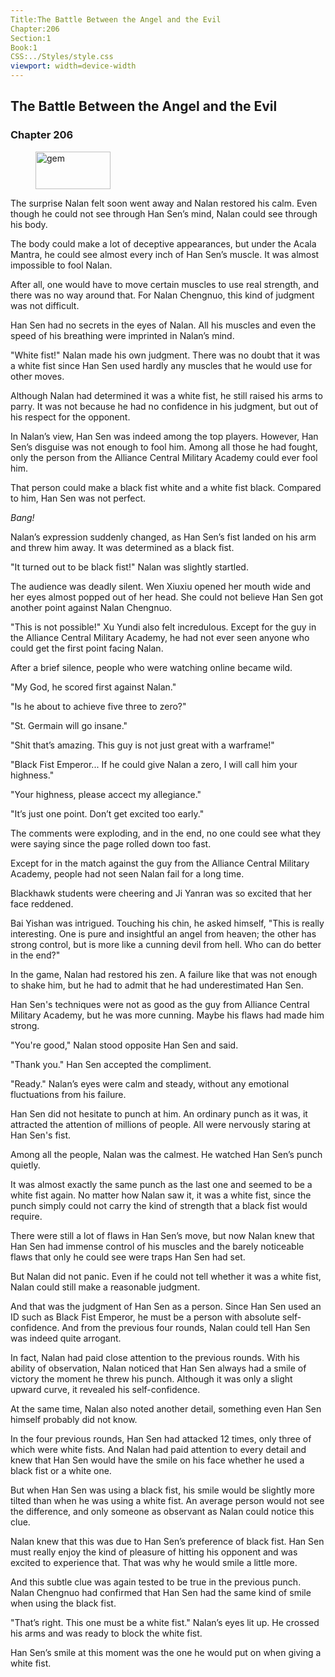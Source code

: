 ```yaml
---
Title:The Battle Between the Angel and the Evil 
Chapter:206 
Section:1 
Book:1 
CSS:../Styles/style.css 
viewport: width=device-width
---
```

  
## The Battle Between the Angel and the Evil
### Chapter 206
  
<figure>
	<img src="../Images/gem.gif" alt="gem" id="gem" width="120" height="60" />
</figure>
  

  
The surprise Nalan felt soon went away and Nalan restored his calm. Even though he could not see through Han Sen’s mind, Nalan could see through his body.

The body could make a lot of deceptive appearances, but under the Acala Mantra, he could see almost every inch of Han Sen’s muscle. It was almost impossible to fool Nalan.

After all, one would have to move certain muscles to use real strength, and there was no way around that. For Nalan Chengnuo, this kind of judgment was not difficult.

Han Sen had no secrets in the eyes of Nalan. All his muscles and even the speed of his breathing were imprinted in Nalan’s mind.

"White fist!" Nalan made his own judgment. There was no doubt that it was a white fist since Han Sen used hardly any muscles that he would use for other moves.

Although Nalan had determined it was a white fist, he still raised his arms to parry. It was not because he had no confidence in his judgment, but out of his respect for the opponent.

In Nalan’s view, Han Sen was indeed among the top players. However, Han Sen’s disguise was not enough to fool him. Among all those he had fought, only the person from the Alliance Central Military Academy could ever fool him.

That person could make a black fist white and a white fist black. Compared to him, Han Sen was not perfect.

*Bang!*

Nalan’s expression suddenly changed, as Han Sen’s fist landed on his arm and threw him away. It was determined as a black fist.

"It turned out to be black fist!" Nalan was slightly startled.

The audience was deadly silent. Wen Xiuxiu opened her mouth wide and her eyes almost popped out of her head. She could not believe Han Sen got another point against Nalan Chengnuo.

"This is not possible!" Xu Yundi also felt incredulous. Except for the guy in the Alliance Central Military Academy, he had not ever seen anyone who could get the first point facing Nalan.

After a brief silence, people who were watching online became wild.

"My God, he scored first against Nalan."

"Is he about to achieve five three to zero?"

"St. Germain will go insane."

"Shit that’s amazing. This guy is not just great with a warframe!"

"Black Fist Emperor... If he could give Nalan a zero, I will call him your highness."

"Your highness, please accect my allegiance."

"It’s just one point. Don’t get excited too early."

The comments were exploding, and in the end, no one could see what they were saying since the page rolled down too fast.

Except for in the match against the guy from the Alliance Central Military Academy, people had not seen Nalan fail for a long time.

Blackhawk students were cheering and Ji Yanran was so excited that her face reddened.

Bai Yishan was intrigued. Touching his chin, he asked himself, "This is really interesting. One is pure and insightful an angel from heaven; the other has strong control, but is more like a cunning devil from hell. Who can do better in the end?"

In the game, Nalan had restored his zen. A failure like that was not enough to shake him, but he had to admit that he had underestimated Han Sen.

Han Sen's techniques were not as good as the guy from Alliance Central Military Academy, but he was more cunning. Maybe his flaws had made him strong.

"You're good," Nalan stood opposite Han Sen and said.

"Thank you." Han Sen accepted the compliment.

"Ready." Nalan’s eyes were calm and steady, without any emotional fluctuations from his failure.

Han Sen did not hesitate to punch at him. An ordinary punch as it was, it attracted the attention of millions of people. All were nervously staring at Han Sen's fist.

Among all the people, Nalan was the calmest. He watched Han Sen’s punch quietly.

It was almost exactly the same punch as the last one and seemed to be a white fist again. No matter how Nalan saw it, it was a white fist, since the punch simply could not carry the kind of strength that a black fist would require.

There were still a lot of flaws in Han Sen’s move, but now Nalan knew that Han Sen had immense control of his muscles and the barely noticeable flaws that only he could see were traps Han Sen had set.

But Nalan did not panic. Even if he could not tell whether it was a white fist, Nalan could still make a reasonable judgment.

And that was the judgment of Han Sen as a person. Since Han Sen used an ID such as Black Fist Emperor, he must be a person with absolute self-confidence. And from the previous four rounds, Nalan could tell Han Sen was indeed quite arrogant.

In fact, Nalan had paid close attention to the previous rounds. With his ability of observation, Nalan noticed that Han Sen always had a smile of victory the moment he threw his punch. Although it was only a slight upward curve, it revealed his self-confidence.

At the same time, Nalan also noted another detail, something even Han Sen himself probably did not know.

In the four previous rounds, Han Sen had attacked 12 times, only three of which were white fists. And Nalan had paid attention to every detail and knew that Han Sen would have the smile on his face whether he used a black fist or a white one.

But when Han Sen was using a black fist, his smile would be slightly more tilted than when he was using a white fist. An average person would not see the difference, and only someone as observant as Nalan could notice this clue.

Nalan knew that this was due to Han Sen’s preference of black fist. Han Sen must really enjoy the kind of pleasure of hitting his opponent and was excited to experience that. That was why he would smile a little more.

And this subtle clue was again tested to be true in the previous punch. Nalan Chengnuo had confirmed that Han Sen had the same kind of smile when using the black fist.

"That’s right. This one must be a white fist." Nalan’s eyes lit up. He crossed his arms and was ready to block the white fist.

Han Sen’s smile at this moment was the one he would put on when giving a white fist.
